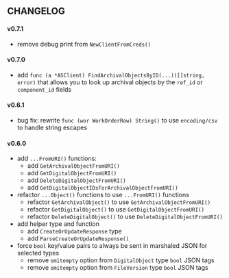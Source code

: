 ## CHANGELOG


#### v0.7.1
  - remove debug print from `NewClientFromCreds()`

#### v0.7.0
  - add `func (a *ASClient) FindArchivalObjectsByID(...)([]string, error)`
    that allows you to look up archival objects by the `ref_id` or `component_id` fields

#### v0.6.1
  - bug fix: rewrite `func (wor WorkOrderRow) String()` to use
    `encoding/csv` to handle string escapes

#### v0.6.0
  - add `...FromURI()` functions:
    - add `GetArchivalObjectFromURI()`
    - add `GetDigitalObjectFromURI()`
    - add `DeleteDigitalObjectFromURI()`
    - add `GetDigitalObjectIDsForArchivalObjectFromURI()`
  - refactor `...Object()` functions to use `...FromURI()` functions
    - refactor `GetArchivalObject()` to use `GetArchivalObjectFromURI()`
    - refactor `GetDigitalObject()` to use `GetDigitalObjectFromURI()`
    - refactor `DeleteDigitalObject()` to use `DeleteDigitalObjectFromURI()`
  - add helper type and function
    - add `CreateOrUpdateResponse` type
    - add `ParseCreateOrUpdateResponse()`
  - force `bool` key/value pairs to always be sent in marshaled JSON for selected types
    - remove `omitempty` option from `DigitalObject` type `bool` JSON tags
    - remove `omitempty` option from `FileVersion` type `bool` JSON tags


